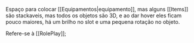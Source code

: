 Espaço para colocar [[Equipamentos|equipamento]], mas alguns [[Items]] são stackaveis, mas todos os objetos são 3D, e ao dar hover eles ficam pouco maiores, há um brilho no slot e uma pequena rotação no objeto.

Refere-se à [[RolePlay]];